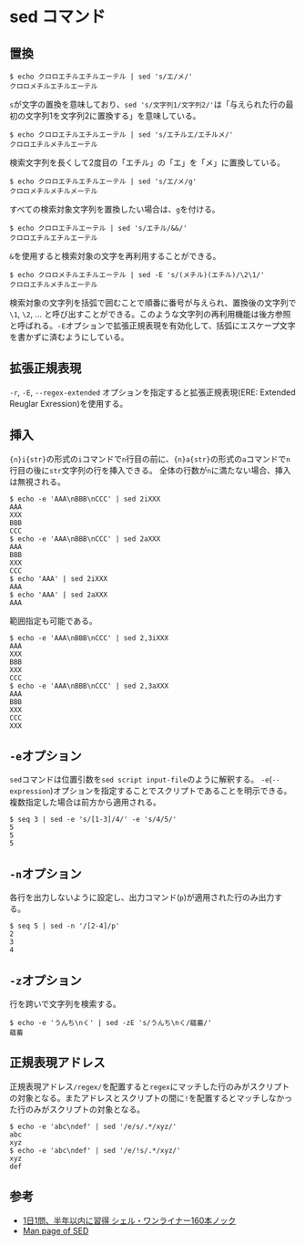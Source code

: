 # sed コマンド

## 置換

```console
$ echo クロロエチルエチルエーテル | sed 's/エ/メ/'
クロロメチルエチルエーテル
```

`s`が文字の置換を意味しており、`sed 's/文字列1/文字列2/'`は「与えられた行の最初の文字列1を文字列2に置換する」を意味している。

```console
$ echo クロロエチルエチルエーテル | sed 's/エチルエ/エチルメ/'
クロロエチルメチルエーテル
```

検索文字列を長くして2度目の「エチル」の「エ」を「メ」に置換している。

```console
$ echo クロロエチルエチルエーテル | sed 's/エ/メ/g'
クロロメチルメチルメーテル
```

すべての検索対象文字列を置換したい場合は、`g`を付ける。

```console
$ echo クロロエチルエーテル | sed 's/エチル/&&/'
クロロエチルエチルエーテル
```

`&`を使用すると検索対象の文字を再利用することができる。

```console
$ echo クロロメチルエチルエーテル | sed -E 's/(メチル)(エチル)/\2\1/'
クロロエチルメチルエーテル
```

検索対象の文字列を括弧で囲むことで順番に番号が与えられ、置換後の文字列で`\1`, `\2`, ... と呼び出すことができる。このような文字列の再利用機能は後方参照と呼ばれる。`-E`オプションで拡張正規表現を有効化して、括弧にエスケープ文字を書かずに済むようにしている。

## 拡張正規表現

`-r`, `-E`, `--regex-extended` オプションを指定すると拡張正規表現(ERE: Extended Reuglar Exression)を使用する。


## 挿入

`{n}i{str}`の形式の`i`コマンドで`n`行目の前に、`{n}a{str}`の形式の`a`コマンドで`n`行目の後に`str`文字列の行を挿入できる。
全体の行数が`n`に満たない場合、挿入は無視される。

```console
$ echo -e 'AAA\nBBB\nCCC' | sed 2iXXX
AAA
XXX
BBB
CCC
$ echo -e 'AAA\nBBB\nCCC' | sed 2aXXX
AAA
BBB
XXX
CCC
$ echo 'AAA' | sed 2iXXX
AAA
$ echo 'AAA' | sed 2aXXX
AAA
```

範囲指定も可能である。

```console
$ echo -e 'AAA\nBBB\nCCC' | sed 2,3iXXX
AAA
XXX
BBB
XXX
CCC
$ echo -e 'AAA\nBBB\nCCC' | sed 2,3aXXX
AAA
BBB
XXX
CCC
XXX
```

## `-e`オプション

`sed`コマンドは位置引数を`sed script input-file`のように解釈する。
`-e`(`--expression`)オプションを指定することでスクリプトであることを明示できる。
複数指定した場合は前方から適用される。

```console
$ seq 3 | sed -e 's/[1-3]/4/' -e 's/4/5/'
5
5
5
```

## `-n`オプション

各行を出力しないように設定し、出力コマンド(`p`)が適用された行のみ出力する。

```console
$ seq 5 | sed -n '/[2-4]/p'
2
3
4
```

## `-z`オプション

行を跨いで文字列を検索する。

```console
$ echo -e 'うんち\nく' | sed -zE 's/うんち\nく/蘊蓄/'
蘊蓄
```

## 正規表現アドレス

正規表現アドレス`/regex/`を配置すると`regex`にマッチした行のみがスクリプトの対象となる。またアドレスとスクリプトの間に`!`を配置するとマッチしなかった行のみがスクリプトの対象となる。

```console
$ echo -e 'abc\ndef' | sed '/e/s/.*/xyz/'
abc
xyz
$ echo -e 'abc\ndef' | sed '/e/!s/.*/xyz/'
xyz
def
```


## 参考

- [1日1問、半年以内に習得 シェル・ワンライナー160本ノック](https://gihyo.jp/book/2021/978-4-297-12267-6)
- [Man page of SED](https://linuxjm.osdn.jp/html/GNU_sed/man1/sed.1.html)
